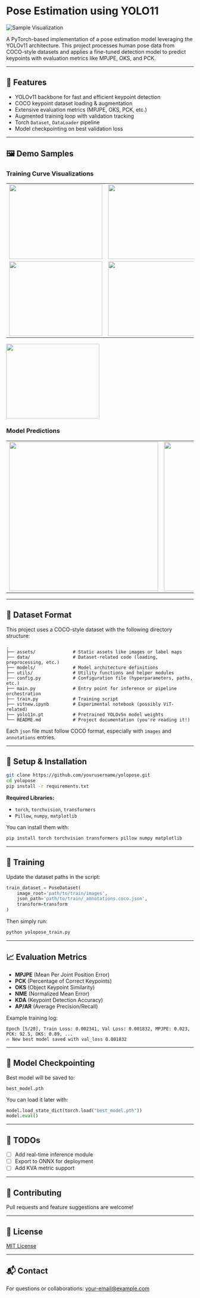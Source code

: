 # Pose Estimation using YOLO11

![Sample Visualization](assets/val_batch0_labels.jpg)

A PyTorch-based implementation of a pose estimation model leveraging the YOLOv11 architecture. This project processes human pose data from COCO-style datasets and applies a fine-tuned detection model to predict keypoints with evaluation metrics like MPJPE, OKS, and PCK.

---

## 📌 Features

- YOLOv11 backbone for fast and efficient keypoint detection
- COCO keypoint dataset loading & augmentation
- Extensive evaluation metrics (MPJPE, OKS, PCK, etc.)
- Augmented training loop with validation tracking
- Torch `Dataset`, `DataLoader` pipeline
- Model checkpointing on best validation loss

---

## 🖼️ Demo Samples

<h3>Training Curve Visualizations</h3>

<table>
  <tr>
    <td><img src="assets/BoxF1_curve.png" height="200px" width="250"/></td>
    <td><img src="assets/BoxP_curve.png" height="200px" width="250"/></td>
    
  </tr>
  <tr>
    <td><img src="assets/BoxR_curve.png" height="200px" width="250"/></td>
    <td><img src="assets/BoxPR_curve.png" height="200px" width="250"/></td>
  </tr>
</table>

<td><img src="assets/confusion_matrix_normalized.png" height="200px" width="250"/></td>

<h3>Model Predictions</h3>

<table>
  <tr>
    <td><img src="assets/val_batch1_pred.jpg" height="400px" /></td>
    <td><img src="assets/val_batch2_pred.jpg" height="400px" /></td>
  </tr>
</table>

---

## 📁 Dataset Format

This project uses a COCO-style dataset with the following directory structure:

```
.
├── assets/              # Static assets like images or label maps
├── data/                # Dataset-related code (loading, preprocessing, etc.)
├── models/              # Model architecture definitions
├── utils/               # Utility functions and helper modules
├── config.py            # Configuration file (hyperparameters, paths, etc.)
├── main.py              # Entry point for inference or pipeline orchestration
├── train.py             # Training script
├── vitnew.ipynb         # Experimental notebook (possibly ViT-related)
├── yolo11n.pt           # Pretrained YOLOv5n model weights
└── README.md            # Project documentation (you're reading it!)

```

Each `json` file must follow COCO format, especially with `images` and `annotations` entries.

---

## 🔧 Setup & Installation

```bash
git clone https://github.com/yourusername/yolopose.git
cd yolopose
pip install -r requirements.txt
```

**Required Libraries:**

- `torch`, `torchvision`, `transformers`
- `Pillow`, `numpy`, `matplotlib`

You can install them with:

```bash
pip install torch torchvision transformers pillow numpy matplotlib
```

---

## 🚀 Training

Update the dataset paths in the script:

```python
train_dataset = PoseDataset(
    image_root='path/to/train/images',
    json_path='path/to/train/_annotations.coco.json',
    transform=transform
)
```

Then simply run:

```bash
python yolopose_train.py
```

---

## 📈 Evaluation Metrics

- **MPJPE** (Mean Per Joint Position Error)
- **PCK** (Percentage of Correct Keypoints)
- **OKS** (Object Keypoint Similarity)
- **NME** (Normalized Mean Error)
- **KDA** (Keypoint Detection Accuracy)
- **AP/AR** (Average Precision/Recall)

Example training log:

```
Epoch [5/20], Train Loss: 0.002341, Val Loss: 0.001832, MPJPE: 0.023, PCK: 92.5, OKS: 0.89, ...
🔥 New best model saved with val_loss 0.001832
```

---

## 💾 Model Checkpointing

Best model will be saved to:

```
best_model.pth
```

You can load it later with:

```python
model.load_state_dict(torch.load("best_model.pth"))
model.eval()
```

---

## 📌 TODOs

- [ ] Add real-time inference module
- [ ] Export to ONNX for deployment
- [ ] Add KVA metric support

---

## 🤝 Contributing

Pull requests and feature suggestions are welcome!

---

## 📜 License

[MIT License](LICENSE)

---

## 📬 Contact

For questions or collaborations: [your-email@example.com](mailto:your-email@example.com)
